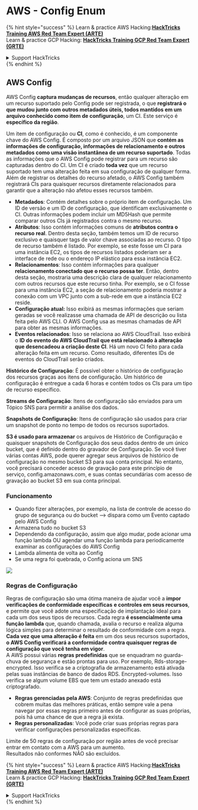 # AWS - Config Enum

{% hint style="success" %}
Learn & practice AWS Hacking:<img src="/.gitbook/assets/image.png" alt="" data-size="line">[**HackTricks Training AWS Red Team Expert (ARTE)**](https://training.hacktricks.xyz/courses/arte)<img src="/.gitbook/assets/image.png" alt="" data-size="line">\
Learn & practice GCP Hacking: <img src="/.gitbook/assets/image (2).png" alt="" data-size="line">[**HackTricks Training GCP Red Team Expert (GRTE)**<img src="/.gitbook/assets/image (2).png" alt="" data-size="line">](https://training.hacktricks.xyz/courses/grte)

<details>

<summary>Support HackTricks</summary>

* Check the [**subscription plans**](https://github.com/sponsors/carlospolop)!
* **Join the** 💬 [**Discord group**](https://discord.gg/hRep4RUj7f) or the [**telegram group**](https://t.me/peass) or **follow** us on **Twitter** 🐦 [**@hacktricks\_live**](https://twitter.com/hacktricks\_live)**.**
* **Share hacking tricks by submitting PRs to the** [**HackTricks**](https://github.com/carlospolop/hacktricks) and [**HackTricks Cloud**](https://github.com/carlospolop/hacktricks-cloud) github repos.

</details>
{% endhint %}

## AWS Config

AWS Config **captura mudanças de recursos**, então qualquer alteração em um recurso suportado pelo Config pode ser registrada, o que **registrará o que mudou junto com outros metadados úteis, todos mantidos em um arquivo conhecido como item de configuração**, um CI. Este serviço é **específico da região**.

Um item de configuração ou **CI**, como é conhecido, é um componente chave do AWS Config. É composto por um arquivo JSON que **contém as informações de configuração, informações de relacionamento e outros metadados como uma visão instantânea de um recurso suportado**. Todas as informações que o AWS Config pode registrar para um recurso são capturadas dentro do CI. Um CI é criado **toda vez** que um recurso suportado tem uma alteração feita em sua configuração de qualquer forma. Além de registrar os detalhes do recurso afetado, o AWS Config também registrará CIs para quaisquer recursos diretamente relacionados para garantir que a alteração não afetou esses recursos também.

* **Metadados**: Contém detalhes sobre o próprio item de configuração. Um ID de versão e um ID de configuração, que identificam exclusivamente o CI. Outras informações podem incluir um MD5Hash que permite comparar outros CIs já registrados contra o mesmo recurso.
* **Atributos**: Isso contém informações comuns de **atributos contra o recurso real**. Dentro desta seção, também temos um ID de recurso exclusivo e quaisquer tags de valor chave associadas ao recurso. O tipo de recurso também é listado. Por exemplo, se este fosse um CI para uma instância EC2, os tipos de recursos listados poderiam ser a interface de rede ou o endereço IP elástico para essa instância EC2.
* **Relacionamentos**: Isso contém informações para qualquer **relacionamento conectado que o recurso possa ter**. Então, dentro desta seção, mostraria uma descrição clara de qualquer relacionamento com outros recursos que este recurso tinha. Por exemplo, se o CI fosse para uma instância EC2, a seção de relacionamento poderia mostrar a conexão com um VPC junto com a sub-rede em que a instância EC2 reside.
* **Configuração atual:** Isso exibirá as mesmas informações que seriam geradas se você realizasse uma chamada de API de descrição ou lista feita pelo AWS CLI. O AWS Config usa as mesmas chamadas de API para obter as mesmas informações.
* **Eventos relacionados**: Isso se relaciona ao AWS CloudTrail. Isso exibirá o **ID do evento do AWS CloudTrail que está relacionado à alteração que desencadeou a criação deste CI**. Há um novo CI feito para cada alteração feita em um recurso. Como resultado, diferentes IDs de eventos do CloudTrail serão criados.

**Histórico de Configuração**: É possível obter o histórico de configuração dos recursos graças aos itens de configuração. Um histórico de configuração é entregue a cada 6 horas e contém todos os CIs para um tipo de recurso específico.

**Streams de Configuração**: Itens de configuração são enviados para um Tópico SNS para permitir a análise dos dados.

**Snapshots de Configuração**: Itens de configuração são usados para criar um snapshot de ponto no tempo de todos os recursos suportados.

**S3 é usado para armazenar** os arquivos de Histórico de Configuração e quaisquer snapshots de Configuração dos seus dados dentro de um único bucket, que é definido dentro do gravador de Configuração. Se você tiver várias contas AWS, pode querer agregar seus arquivos de histórico de configuração no mesmo bucket S3 para sua conta principal. No entanto, você precisará conceder acesso de gravação para este princípio de serviço, config.amazonaws.com, e suas contas secundárias com acesso de gravação ao bucket S3 em sua conta principal.

### Funcionamento

* Quando fizer alterações, por exemplo, na lista de controle de acesso do grupo de segurança ou do bucket —> dispara como um Evento captado pelo AWS Config
* Armazena tudo no bucket S3
* Dependendo da configuração, assim que algo mudar, pode acionar uma função lambda OU agendar uma função lambda para periodicamente examinar as configurações do AWS Config
* Lambda alimenta de volta ao Config
* Se uma regra foi quebrada, o Config aciona um SNS

![](<../../../../.gitbook/assets/image (126).png>)

### Regras de Configuração

Regras de configuração são uma ótima maneira de ajudar você a **impor verificações de conformidade específicas** **e controles em seus recursos**, e permite que você adote uma especificação de implantação ideal para cada um dos seus tipos de recursos. Cada regra **é essencialmente uma função lambda** que, quando chamada, avalia o recurso e realiza alguma lógica simples para determinar o resultado de conformidade com a regra. **Cada vez que uma alteração é feita** em um dos seus recursos suportados, **o AWS Config verificará a conformidade contra quaisquer regras de configuração que você tenha em vigor**.\
A AWS possui várias **regras predefinidas** que se enquadram no guarda-chuva de segurança e estão prontas para uso. Por exemplo, Rds-storage-encrypted. Isso verifica se a criptografia de armazenamento está ativada pelas suas instâncias de banco de dados RDS. Encrypted-volumes. Isso verifica se algum volume EBS que tem um estado anexado está criptografado.

* **Regras gerenciadas pela AWS**: Conjunto de regras predefinidas que cobrem muitas das melhores práticas, então sempre vale a pena navegar por essas regras primeiro antes de configurar as suas próprias, pois há uma chance de que a regra já exista.
* **Regras personalizadas**: Você pode criar suas próprias regras para verificar configurações personalizadas específicas.

Limite de 50 regras de configuração por região antes de você precisar entrar em contato com a AWS para um aumento.\
Resultados não conformes NÃO são excluídos.

{% hint style="success" %}
Learn & practice AWS Hacking:<img src="/.gitbook/assets/image.png" alt="" data-size="line">[**HackTricks Training AWS Red Team Expert (ARTE)**](https://training.hacktricks.xyz/courses/arte)<img src="/.gitbook/assets/image.png" alt="" data-size="line">\
Learn & practice GCP Hacking: <img src="/.gitbook/assets/image (2).png" alt="" data-size="line">[**HackTricks Training GCP Red Team Expert (GRTE)**<img src="/.gitbook/assets/image (2).png" alt="" data-size="line">](https://training.hacktricks.xyz/courses/grte)

<details>

<summary>Support HackTricks</summary>

* Check the [**subscription plans**](https://github.com/sponsors/carlospolop)!
* **Join the** 💬 [**Discord group**](https://discord.gg/hRep4RUj7f) or the [**telegram group**](https://t.me/peass) or **follow** us on **Twitter** 🐦 [**@hacktricks\_live**](https://twitter.com/hacktricks\_live)**.**
* **Share hacking tricks by submitting PRs to the** [**HackTricks**](https://github.com/carlospolop/hacktricks) and [**HackTricks Cloud**](https://github.com/carlospolop/hacktricks-cloud) github repos.

</details>
{% endhint %}
